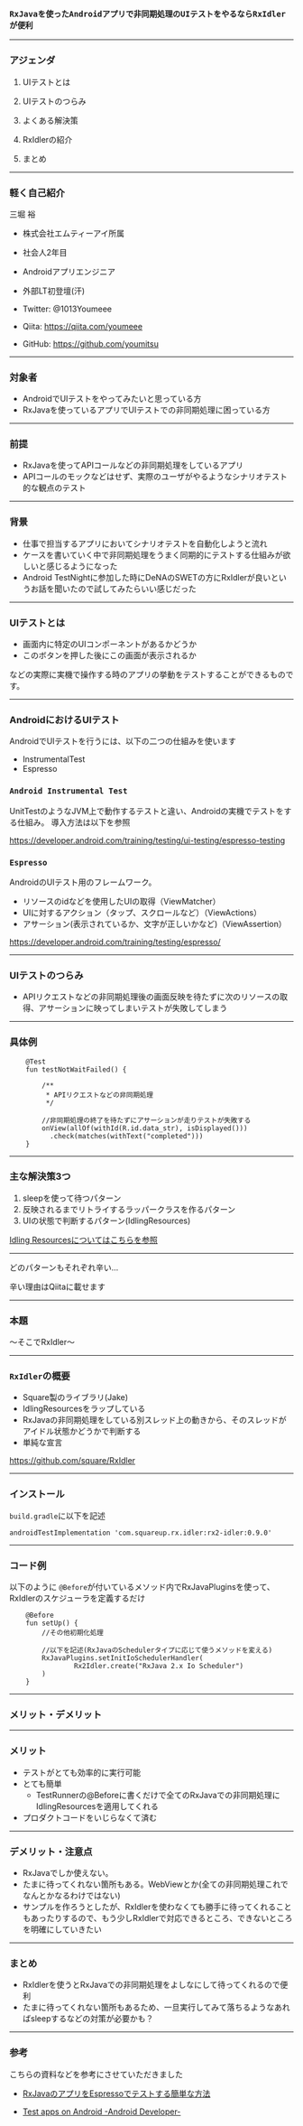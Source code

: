 <!-- # 背景

こんにちは、私はAndroidアプリエンジニアをやっております。仕事の中で担当しているアプリのリグレッションテストを自動化しようという流れがあり、Espressoを使って実現することになりました。ただ、非同期処理が多く混じるテストの中で同期的にUIのテストをするのはつらみがあります。そこでここでは、非同期処理の際の便利なライブラリ「RxIder」についてここに至るまでの経緯も含めてご紹介したいと思います。 -->

### `RxJavaを使ったAndroidアプリで非同期処理のUIテストをやるならRxIdlerが便利`

---

### アジェンダ

1. UIテストとは

1. UIテストのつらみ

1. よくある解決策

1. RxIdlerの紹介

1. まとめ

---

### 軽く自己紹介

三堀 裕


- 株式会社エムティーアイ所属
- 社会人2年目
- Androidアプリエンジニア
- 外部LT初登壇(汗)


- Twitter: @1013Youmeee
- Qiita: https://qiita.com/youmeee
- GitHub: https://github.com/youmitsu

---

### 対象者

- AndroidでUIテストをやってみたいと思っている方
- RxJavaを使っているアプリでUIテストでの非同期処理に困っている方

---

### 前提

- RxJavaを使ってAPIコールなどの非同期処理をしているアプリ
- APIコールのモックなどはせず、実際のユーザがやるようなシナリオテスト的な観点のテスト

---

### 背景

- 仕事で担当するアプリにおいてシナリオテストを自動化しようと流れ
- ケースを書いていく中で非同期処理をうまく同期的にテストする仕組みが欲しいと感じるようになった
- Android TestNightに参加した時にDeNAのSWETの方にRxIdlerが良いというお話を聞いたので試してみたらいい感じだった

---

### UIテストとは

- 画面内に特定のUIコンポーネントがあるかどうか
- このボタンを押した後にこの画面が表示されるか

などの実際に実機で操作する時のアプリの挙動をテストすることができるものです。

---

### AndroidにおけるUIテスト

AndroidでUIテストを行うには、以下の二つの仕組みを使います

- InstrumentalTest
- Espresso

>>>

### `Android Instrumental Test`

UnitTestのようなJVM上で動作するテストと違い、Androidの実機でテストをする仕組み。
導入方法は以下を参照


https://developer.android.com/training/testing/ui-testing/espresso-testing

>>>

### `Espresso`

AndroidのUIテスト用のフレームワーク。

- リソースのidなどを使用したUIの取得（ViewMatcher）
- UIに対するアクション（タップ、スクロールなど）（ViewActions）
- アサーション(表示されているか、文字が正しいかなど)（ViewAssertion）

https://developer.android.com/training/testing/espresso/

---

### UIテストのつらみ

- APIリクエストなどの非同期処理後の画面反映を待たずに次のリソースの取得、アサーションに映ってしまいテストが失敗してしまう

---

### 具体例


```
    @Test
    fun testNotWaitFailed() {

        /**
         * APIリクエストなどの非同期処理
         */

        //非同期処理の終了を待たずにアサーションが走りテストが失敗する
        onView(allOf(withId(R.id.data_str), isDisplayed()))
          .check(matches(withText("completed")))
    }
```

---

### 主な解決策3つ

1. sleepを使って待つパターン
1. 反映されるまでリトライするラッパークラスを作るパターン
1. UIの状態で判断するパターン(IdlingResources)

[Idling Resourcesについてはこちらを参照](https://developer.android.com/training/testing/espresso/idling-resource)

---

どのパターンもそれぞれ辛い...

辛い理由はQiitaに載せます

---

### 本題

〜そこでRxIdler〜

---

### `RxIdler`の概要

- Square製のライブラリ(Jake)
- IdlingResourcesをラップしている
- RxJavaの非同期処理をしている別スレッド上の動きから、そのスレッドがアイドル状態かどうかで判断する
- 単純な宣言

https://github.com/square/RxIdler

---

### インストール

`build.gradle`に以下を記述

```
androidTestImplementation 'com.squareup.rx.idler:rx2-idler:0.9.0'
```

---

### コード例

以下のように
`@Before`が付いているメソッド内でRxJavaPluginsを使って、RxIdlerのスケジューラを定義するだけ

```
    @Before
    fun setUp() {
        //その他初期化処理

        //以下を記述(RxJavaのSchedulerタイプに応じて使うメソッドを変える)
        RxJavaPlugins.setInitIoSchedulerHandler(
                Rx2Idler.create("RxJava 2.x Io Scheduler")
        )
    }
```

---

### メリット・デメリット

---

### メリット

- テストがとても効率的に実行可能
- とても簡単
  - TestRunnerの@Beforeに書くだけで全てのRxJavaでの非同期処理にIdlingResourcesを適用してくれる
- プロダクトコードをいじらなくて済む

---

### デメリット・注意点
- RxJavaでしか使えない。
- たまに待ってくれない箇所もある。WebViewとか(全ての非同期処理これでなんとかなるわけではない)
- サンプルを作ろうとしたが、RxIdlerを使わなくても勝手に待ってくれることもあったりするので、もう少しRxIdlerで対応できるところ、できないところを明確にしていきたい

---

### まとめ

- RxIdlerを使うとRxJavaでの非同期処理をよしなにして待ってくれるので便利
- たまに待ってくれない箇所もあるため、一旦実行してみて落ちるようなあればsleepするなどの対策が必要かも？

---

### 参考

こちらの資料などを参考にさせていただきました

- [RxJavaのアプリをEspressoでテストする簡単な方法](https://speakerdeck.com/kesin11/rxjavafalseapuriwoespressodetesutosurujian-dan-nafang-fa)

- [Test apps on Android -Android Developer-](https://developer.android.com/training/testing/)

